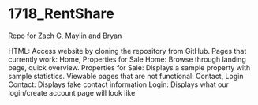 # 1718_RentShare
Repo for Zach G, Maylin and Bryan

HTML:
Access website by cloning the repository from GitHub.
Pages that currently work: Home, Properties for Sale
Home:
Browse through landing page, quick overview.
Properties for Sale:
Displays a sample property with sample statistics.
Viewable pages that are not functional: Contact, Login
Contact:
Displays fake contact information
Login:
Displays what our login/create account page will look like